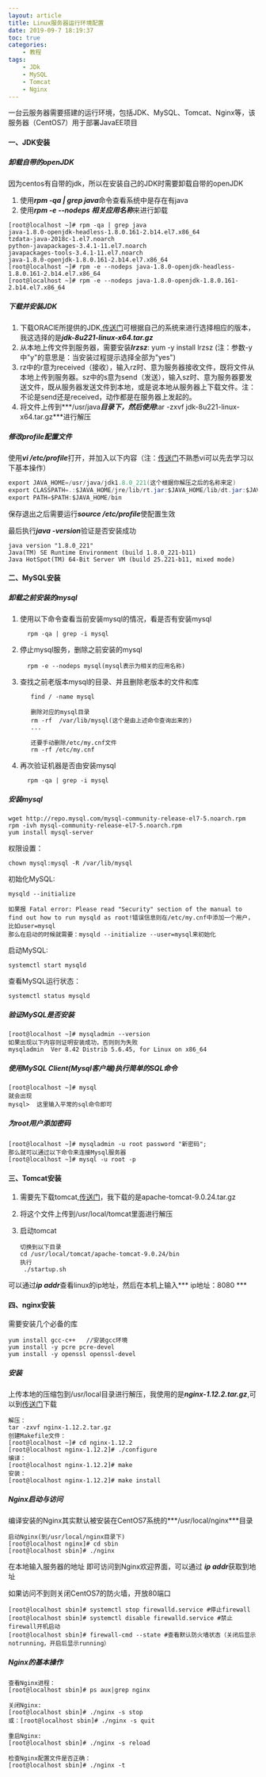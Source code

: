 ```yaml
---
layout: article
title: Linux服务器运行环境配置
date: 2019-09-7 18:19:37
toc: true
categories:
	- 教程
tags:
	- JDk
	- MySQL
	- Tomcat
	- Nginx
---
```




一台云服务器需要搭建的运行环境，包括JDK、MySQL、Tomcat、Nginx等，该服务器（CentOS7）用于部署JavaEE项目

#### 一、JDK安装

##### 卸载自带的openJDK

​		因为centos有自带的jdk，所以在安装自己的JDK时需要卸载自带的openJDK<!--more-->

1. 使用***rpm -qa | grep java***命令查看系统中是存在有java
2. 使用***rpm -e --nodeps 相关应用名称***来进行卸载

```
[root@localhost ~]# rpm -qa | grep java
java-1.8.0-openjdk-headless-1.8.0.161-2.b14.el7.x86_64
tzdata-java-2018c-1.el7.noarch
python-javapackages-3.4.1-11.el7.noarch
javapackages-tools-3.4.1-11.el7.noarch
java-1.8.0-openjdk-1.8.0.161-2.b14.el7.x86_64
[root@localhost ~]# rpm -e --nodeps java-1.8.0-openjdk-headless-1.8.0.161-2.b14.el7.x86_64
[root@localhost ~]# rpm -e --nodeps java-1.8.0-openjdk-1.8.0.161-2.b14.el7.x86_64
```

##### 下载并安装JDK

1. 下载ORAClE所提供的JDK,[传送门](https://www.oracle.com/java/technologies/jdk8-downloads.html)可根据自己的系统来进行选择相应的版本，我这选择的是***jdk-8u221-linux-x64.tar.gz***
2. 从本地上传文件到服务器，需要安装***Irzsz***: yum -y install lrzsz (注：参数-y中"y"的意思是：当安装过程提示选择全部为"yes")
3. rz中的r意为received（接收），输入rz时、意为服务器接收文件，既将文件从本地上传到服务器。sz中的s意为send（发送），输入sz时、意为服务器要发送文件，既从服务器发送文件到本地，或是说本地从服务器上下载文件。注：不论是send还是received，动作都是在服务器上发起的。
4. 将文件上传到***/usr/java***目录下，然后使用***tar -zxvf jdk-8u221-linux-x64.tar.gz***进行解压

##### 修改profile配置文件

使用***vi /etc/profile***打开，并加入以下内容（注：[传送门](https://vimjc.com/)不熟悉vi可以先去学习以下基本操作）

```java
export JAVA_HOME=/usr/java/jdk1.8.0_221(这个根据你解压之后的名称来定)
export CLASSPATH=.:$JAVA_HOME/jre/lib/rt.jar:$JAVA_HOME/lib/dt.jar:$JAVA_HOME/lib/tools.jar
export PATH=$PATH:$JAVA_HOME/bin
```

保存退出之后需要运行***source /etc/profile***使配置生效

最后执行***java -version***验证是否安装成功

```
java version "1.8.0_221"
Java(TM) SE Runtime Environment (build 1.8.0_221-b11)
Java HotSpot(TM) 64-Bit Server VM (build 25.221-b11, mixed mode)
```



#### 二、MySQL安装

##### 卸载之前安装的mysql

1. 使用以下命令查看当前安装mysql的情况，看是否有安装mysql

    ```
      rpm -qa | grep -i mysql
    ```

2. 停止mysql服务，删除之前安装的mysql

    ```
      rpm -e --nodeps mysql(mysql表示为相关的应用名称)
    ```

3. 查找之前老版本mysql的目录、并且删除老版本的文件和库

   ```
      find / -name mysql
      
      删除对应的mysql目录
      rm -rf  /var/lib/mysql(这个是由上述命令查询出来的)
      ...
      
      还要手动删除/etc/my.cnf文件
      rm -rf /etc/my.cnf
   ```

4. 再次验证机器是否由安装mysql

    ```
      rpm -qa | grep -i mysql
    ```

##### 安装mysql

```
wget http://repo.mysql.com/mysql-community-release-el7-5.noarch.rpm
rpm -ivh mysql-community-release-el7-5.noarch.rpm
yum install mysql-server
```

权限设置：

```
chown mysql:mysql -R /var/lib/mysql
```

初始化MySQL:

```
mysqld --initialize

如果报 Fatal error: Please read "Security" section of the manual to find out how to run mysqld as root!错误信息则在/etc/my.cnf中添加一个用户，比如user=mysql
那么在启动的时候就需要：mysqld --initialize --user=mysql来初始化
```

启动MySQL:

```
systemctl start mysqld
```

查看MySQL运行状态：

```
systemctl status mysqld
```

##### 验证MySQL是否安装

```
[root@localhost ~]# mysqladmin --version
如果出现以下内容则证明安装成功，否则则为失败
mysqladmin  Ver 8.42 Distrib 5.6.45, for Linux on x86_64
```

##### 使用MySQL Client(Mysql客户端)执行简单的SQL命令

```
[root@localhost ~]# mysql
就会出现
mysql>  这里输入平常的sql命令即可
```

##### 为root用户添加密码

```
[root@localhost ~]# mysqladmin -u root password "新密码";
那么就可以通过以下命令来连接Mysql服务器
[root@localhost ~]# mysql -u root -p
```



#### 三、Tomcat安装

1. 需要先下载tomcat,[传送门](http://tomcat.apache.org/)，我下载的是apache-tomcat-9.0.24.tar.gz

2. 将这个文件上传到/usr/local/tomcat里面进行解压

3. 启动tomcat

   ```
   切换到以下目录
   cd /usr/local/tomcat/apache-tomcat-9.0.24/bin
   执行
    ./startup.sh
   ```

可以通过***ip addr***查看linux的ip地址，然后在本机上输入*** ip地址：8080 ***



#### 四、nginx安装

需要安装几个必备的库

```
yum install gcc-c++   //安装gcc环境
yum install -y pcre pcre-devel
yum install -y openssl openssl-devel
```

##### 安装

上传本地的压缩包到/usr/local目录进行解压，我使用的是***nginx-1.12.2.tar.gz***,可以到[传送门](https://nginx.org/download/)下载

```
解压：
tar -zxvf nginx-1.12.2.tar.gz
创建Makefile文件：
[root@localhost ~]# cd nginx-1.12.2
[root@localhost nginx-1.12.2]# ./configure
编译：
[root@localhost nginx-1.12.2]# make
安装：
[root@localhost nginx-1.12.2]# make install
```

##### Nginx启动与访问

编译安装的Nginx其实默认被安装在CentOS7系统的***/usr/local/nginx***目录

```
启动Nginx(到/usr/local/nginx目录下)
[root@localhost nginx]# cd sbin
[root@localhost sbin]# ./nginx
```

在本地输入服务器的地址 即可访问到Nginx欢迎界面，可以通过 ***ip addr***获取到地址

如果访问不到则关闭CentOS7的防火墙，开放80端口

```
[root@localhost sbin]# systemctl stop firewalld.service #停止firewall
[root@localhost sbin]# systemctl disable firewalld.service #禁止firewall开机启动
[root@localhost sbin]# firewall-cmd --state #查看默认防火墙状态（关闭后显示notrunning，开启后显示running）
```

##### Nginx的基本操作

```
查看Nginx进程：
[root@localhost sbin]# ps aux|grep nginx

关闭Nginx:
[root@localhost sbin]# ./nginx -s stop
或：[root@localhost sbin]# ./nginx -s quit

重启Nginx:
[root@localhost sbin]# ./nginx -s reload

检查Nginx配置文件是否正确：
[root@localhost sbin]# ./nginx -t
```

